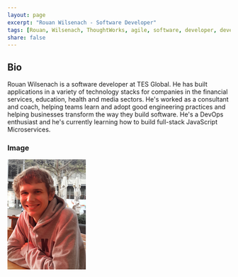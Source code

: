 ```yaml
---
layout: page
excerpt: "Rouan Wilsenach - Software Developer"
tags: [Rouan, Wilsenach, ThoughtWorks, agile, software, developer, development, continuous, delivery]
share: false
---
```


## Bio

Rouan Wilsenach is a software developer at TES Global. He has built applications in a variety of technology stacks for companies in the financial services, education, health and media sectors. He's worked as a consultant and coach, helping teams learn and adopt good engineering practices and helping businesses transform the way they build software. He's a DevOps enthusiast and he's currently learning how to build full-stack JavaScript Microservices.

### Image

<img src="/images/rouan.png"/>
